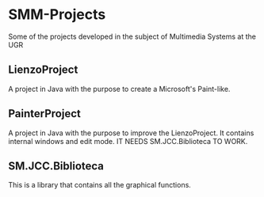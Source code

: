# SMM-Projects

Some of the projects developed in the subject of Multimedia Systems at the UGR

## LienzoProject

A project in Java with the purpose to create a Microsoft's Paint-like.

## PainterProject

A project in Java with the purpose to improve the LienzoProject. It contains internal windows and edit mode.
IT NEEDS SM.JCC.Biblioteca TO WORK.

## SM.JCC.Biblioteca

This is a library that contains all the graphical functions.